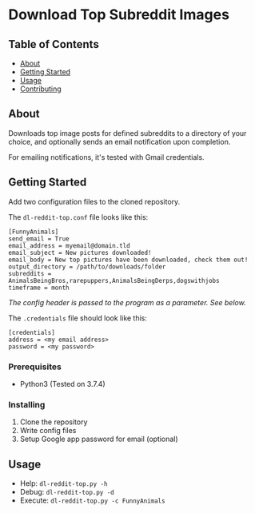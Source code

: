 # Download Top Subreddit Images

## Table of Contents
+ [About](#about)
+ [Getting Started](#getting_started)
+ [Usage](#usage)
+ [Contributing](../CONTRIBUTING.md)

## About <a name = "about"></a>
Downloads top image posts for defined subreddits to a directory of your choice, and optionally sends an email notification upon completion.

For emailing notifications, it's tested with Gmail credentials.

## Getting Started <a name = "getting_started"></a>

Add two configuration files to the cloned repository.

The `dl-reddit-top.conf` file looks like this:
```
[FunnyAnimals]
send_email = True
email_address = myemail@domain.tld
email_subject = New pictures downloaded!
email_body = New top pictures have been downloaded, check them out!
output_directory = /path/to/downloads/folder
subreddits = AnimalsBeingBros,rarepuppers,AnimalsBeingDerps,dogswithjobs
timeframe = month
```

*The config header is passed to the program as a parameter. See below.*

The `.credentials` file should look like this:
```
[credentials]
address = <my email address>
password = <my password>
```

### Prerequisites

* Python3 (Tested on 3.7.4)

### Installing

1. Clone the repository
2. Write config files
3. Setup Google app password for email (optional)

## Usage <a name = "usage"></a>

* Help: `dl-reddit-top.py -h`
* Debug: `dl-reddit-top.py -d`
* Execute: `dl-reddit-top.py -c FunnyAnimals`
